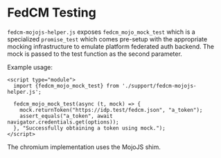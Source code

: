 # FedCM Testing

`fedcm-mojojs-helper.js` exposes `fedcm_mojo_mock_test` which is a specialized
`promise_test` which comes pre-setup with the appropriate mocking infrastructure
to emulate platform federated auth backend. The mock is passed to the test
function as the second parameter.

Example usage:
```
<script type="module">
  import {fedcm_mojo_mock_test} from './support/fedcm-mojojs-helper.js';

  fedcm_mojo_mock_test(async (t, mock) => {
    mock.returnToken("https://idp.test/fedcm.json", "a_token");
    assert_equals("a_token", await navigator.credentials.get(options));
  }, "Successfully obtaining a token using mock.");
</script>
```

The chromium implementation uses the MojoJS shim.
